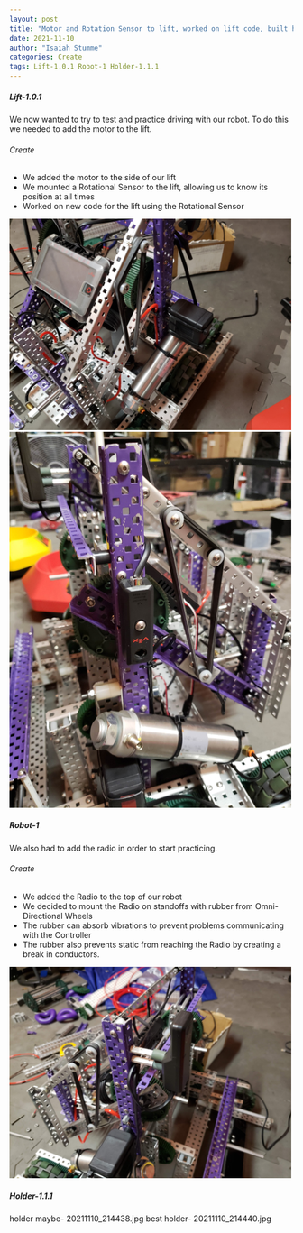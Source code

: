 ```yaml
---
layout: post
title: "Motor and Rotation Sensor to lift, worked on lift code, built holder 1.1.1,and mounted radio"
date: 2021-11-10
author: "Isaiah Stumme"
categories: Create 
tags: Lift-1.0.1 Robot-1 Holder-1.1.1
---
```

##### Lift-1.0.1
 
We now wanted to try to test and practice driving with our robot. To do this we needed to add the motor to the lift. 
 
###### Create
 
- We added the motor to the side of our lift
- We mounted a Rotational Sensor to the lift, allowing us to know its position at all times
- Worked on new code for the lift using the Rotational Sensor
<img class="responsive-img" width="500" src="/assets/pics/Photos-001/20211110_214504.jpg">
<img class="responsive-img" width="500" src="/assets/pics/Photos-001/20211110_214457.jpg">
 
##### Robot-1
 
We also had to add the radio in order to start practicing.
 
###### Create
 
- We added the Radio to the top of our robot
- We decided to mount the Radio on standoffs with rubber from Omni-Directional Wheels
- The rubber can absorb vibrations to prevent problems communicating with the Controller
- The rubber also prevents static from reaching the Radio by creating a break in conductors. 
 
<img class="responsive-img" width="500" src="/assets/pics/Photos-001/20211110_214425.jpg">

##### Holder-1.1.1
holder maybe- 20211110_214438.jpg
best holder- 20211110_214440.jpg
